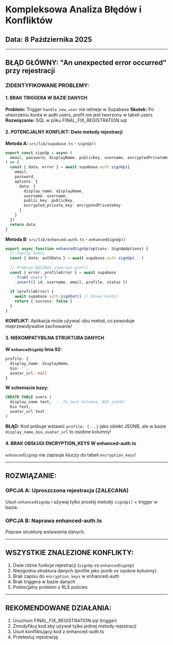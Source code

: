 # Kompleksowa Analiza Błędów i Konfliktów

## Data: 8 Października 2025

---

## BŁĄD GŁÓWNY: "An unexpected error occurred" przy rejestracji

### ZIDENTYFIKOWANE PROBLEMY:

#### 1. BRAK TRIGGERA W BAZIE DANYCH
**Problem:** Trigger `handle_new_user` nie istnieje w Supabase
**Skutek:** Po utworzeniu konta w auth.users, profil nie jest tworzony w tabeli users
**Rozwiązanie:** SQL w pliku FINAL_FIX_REGISTRATION.sql

#### 2. POTENCJALNY KONFLIKT: Dwie metody rejestracji

**Metoda A:** `src/lib/supabase.ts` - `signUp()`
```typescript
export const signUp = async (
  email, password, displayName, publicKey, username, encryptedPrivateKey
) => {
  const { data, error } = await supabase.auth.signUp({
    email,
    password,
    options: {
      data: {
        display_name: displayName,
        username: username,
        public_key: publicKey,
        encrypted_private_key: encryptedPrivateKey
      }
    }
  })
  return data
}
```

**Metoda B:** `src/lib/enhanced-auth.ts` - `enhancedSignUp()`
```typescript
export async function enhancedSignUp(options: SignUpOptions) {
  // Tworzy konto
  const { data: authData } = await supabase.auth.signUp(...)
  
  // Próbuje RĘCZNIE utworzyć profil
  const { error: profileError } = await supabase
    .from('users')
    .insert({ id, username, email, profile, status })
    
  if (profileError) {
    await supabase.auth.signOut() // Usuwa konto!
    return { success: false }
  }
}
```

**KONFLIKT:** Aplikacja może używać obu metod, co powoduje nieprzewidywalne zachowanie!

#### 3. NIEKOMPATYBILNA STRUKTURA DANYCH

**W `enhancedSignUp` linia 92:**
```typescript
profile: {
  display_name: displayName,
  bio: '',
  avatar_url: null
}
```

**W schemacie bazy:**
```sql
CREATE TABLE users (
  display_name text,  -- To jest kolumna, NIE jsonb!
  bio text,
  avatar_url text
)
```

**BŁĄD:** Kod próbuje wstawić `profile: {...}` jako obiekt JSONB, ale w bazie `display_name`, `bio`, `avatar_url` to osobne kolumny!

#### 4. BRAK OBSŁUGI ENCRYPTION_KEYS W enhanced-auth.ts

`enhancedSignUp` nie zapisuje kluczy do tabeli `encryption_keys`!

---

## ROZWIĄZANIE:

### OPCJA A: Uproszczona rejestracja (ZALECANA)

Usuń `enhancedSignUp` i używaj tylko prostej metody `signUp()` + trigger w bazie.

### OPCJA B: Naprawa enhanced-auth.ts

Popraw strukturę wstawiania danych.

---

## WSZYSTKIE ZNALEZIONE KONFLIKTY:

1. Dwie różne funkcje rejestracji (`signUp` vs `enhancedSignUp`)
2. Niezgodna struktura danych (profile jako jsonb vs osobne kolumny)
3. Brak zapisu do `encryption_keys` w enhanced-auth
4. Brak triggera w bazie danych
5. Potencjalny problem z RLS policies

---

## REKOMENDOWANE DZIAŁANIA:

1. Uruchom FINAL_FIX_REGISTRATION.sql (trigger)
2. Zmodyfikuj kod aby używał tylko jednej metody rejestracji
3. Usuń konfliktujący kod z enhanced-auth.ts
4. Przetestuj rejestrację

